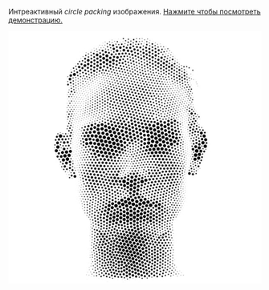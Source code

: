 Интреактивный *circle packing* изображения. 
[Нажмите чтобы посмотреть демонстрацию.](https://vimeo.com/340945315)

![](_readme_assets/example.jpg)